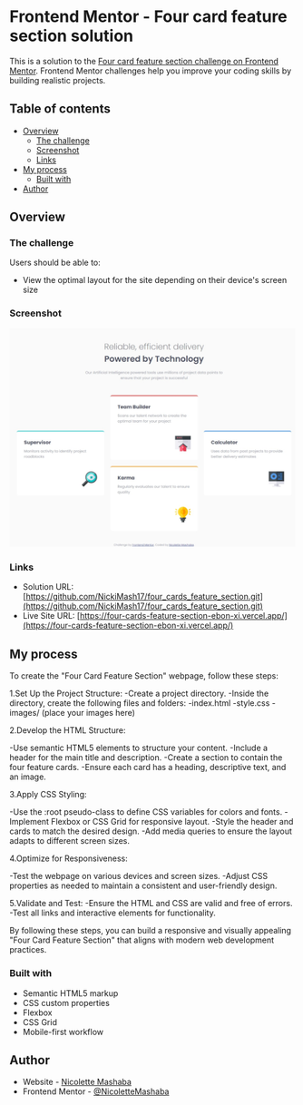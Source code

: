 # Frontend Mentor - Four card feature section solution

This is a solution to the [Four card feature section challenge on Frontend Mentor](https://www.frontendmentor.io/challenges/four-card-feature-section-weK1eFYK). Frontend Mentor challenges help you improve your coding skills by building realistic projects.

## Table of contents

- [Overview](#overview)
  - [The challenge](#the-challenge)
  - [Screenshot](#screenshot)
  - [Links](#links)
- [My process](#my-process)
  - [Built with](#built-with)
- [Author](#author)

## Overview

### The challenge

Users should be able to:

- View the optimal layout for the site depending on their device's screen size

### Screenshot

![Project sceenshot](images/mobileview.jpeg)

### Links

- Solution URL: [https://github.com/NickiMash17/four_cards_feature_section.git](https://github.com/NickiMash17/four_cards_feature_section.git)
- Live Site URL: [https://four-cards-feature-section-ebon-xi.vercel.app/](https://four-cards-feature-section-ebon-xi.vercel.app/)

## My process
To create the "Four Card Feature Section" webpage, follow these steps:

1.Set Up the Project Structure:
-Create a project directory.
-Inside the directory, create the following files and folders:
    -index.html
    -style.css
    -images/ (place your images here)

2.Develop the HTML Structure:

-Use semantic HTML5 elements to structure your content.
-Include a header for the main title and description.
-Create a section to contain the four feature cards.
-Ensure each card has a heading, descriptive text, and an image.

3.Apply CSS Styling:

-Use the :root pseudo-class to define CSS variables for colors and fonts.
-Implement Flexbox or CSS Grid for responsive layout.
-Style the header and cards to match the desired design.
-Add media queries to ensure the layout adapts to different screen sizes.

4.Optimize for Responsiveness:

-Test the webpage on various devices and screen sizes.
-Adjust CSS properties as needed to maintain a consistent and user-friendly design.

5.Validate and Test:
-Ensure the HTML and CSS are valid and free of errors.
-Test all links and interactive elements for functionality.


By following these steps, you can build a responsive and visually appealing "Four Card Feature Section" that aligns with modern web development practices.
### Built with

- Semantic HTML5 markup
- CSS custom properties
- Flexbox
- CSS Grid
- Mobile-first workflow

## Author

- Website - [Nicolette Mashaba](#)
- Frontend Mentor - [@NicoletteMashaba](https://www.frontendmentor.io/profile/Reney17)